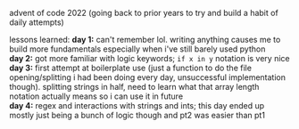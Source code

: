 advent of code 2022 (going back to prior years to try and build a habit of daily attempts)

lessons learned:
**day 1:** can't remember lol. writing anything causes me to build more fundamentals especially when i've still barely used python  
**day 2:** got more familiar with logic keywords; `if x in y` notation is very nice  
**day 3:** first attempt at boilerplate use (just a function to do the file opening/splitting i had been doing every day, unsuccessful implementation though). splitting strings in half, need to learn what that array length notation actually means so i can use it in future  
**day 4:** regex and interactions with strings and ints; this day ended up mostly just being a bunch of logic though and pt2 was easier than pt1  
